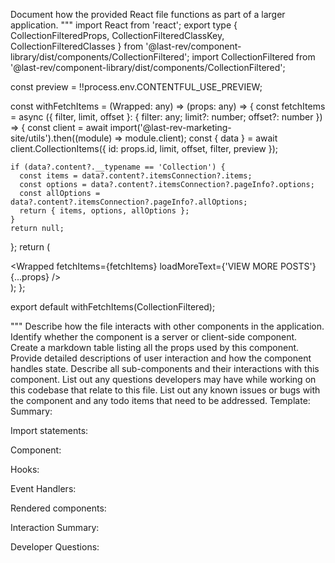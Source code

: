 Document how the provided React file functions as part of a larger application.
"""
import React from 'react';
export type {
  CollectionFilteredProps,
  CollectionFilteredClassKey,
  CollectionFilteredClasses
} from '@last-rev/component-library/dist/components/CollectionFiltered';
import CollectionFiltered from '@last-rev/component-library/dist/components/CollectionFiltered';

const preview = !!process.env.CONTENTFUL_USE_PREVIEW;

const withFetchItems = (Wrapped: any) => (props: any) => {
  const fetchItems = async ({ filter, limit, offset }: { filter: any; limit?: number; offset?: number }) => {
    const client = await import('@last-rev-marketing-site/utils').then((module) => module.client);
    const { data } = await client.CollectionItems({ id: props.id, limit, offset, filter, preview });

    if (data?.content?.__typename == 'Collection') {
      const items = data?.content?.itemsConnection?.items;
      const options = data?.content?.itemsConnection?.pageInfo?.options;
      const allOptions = data?.content?.itemsConnection?.pageInfo?.allOptions;
      return { items, options, allOptions };
    }
    return null;
  };
  return (
    <div>
      <Wrapped fetchItems={fetchItems} loadMoreText={'VIEW MORE POSTS'} {...props} />
    </div>
  );
};

export default withFetchItems(CollectionFiltered);

"""
Describe how the file interacts with other components in the application.
Identify whether the component is a server or client-side component.
Create a markdown table listing all the props used by this component.
Provide detailed descriptions of user interaction and how the component handles state.
Describe all sub-components and their interactions with this component.
List out any questions developers may have while working on this codebase that relate to this file.
List out any known issues or bugs with the component and any todo items that need to be addressed.
Template:
Summary:
<brief overview of the file and all its major components>

Import statements:
<describe the imports and dependencies>

Component:
<Summary of component>

Hooks:
<list of hooks with descriptions>

Event Handlers:
<list of Event Handlers with descriptions>

Rendered components:
<list of Rendered components with descriptions>

Interaction Summary:
<a summary of how the file could interact with the rest of the application>

Developer Questions:
<a list of questions Developers working with this component may have the following questions when debugging>